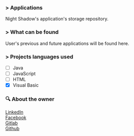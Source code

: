 ### \> Applications
Night Shadow's application's storage repository.
 
### \> What can be found
User's previous and future applications will be found here.
 
### \> Projects languages used
- [ ]  Java
- [ ]  JavaScript
- [ ]  HTML
- [x]  Visual Basic
 
### :mag: About the owner
  
[LinkedIn](https://www.linkedin.com/in/thejuliolopes/)  
[Facebook](https://www.facebook.com/the.julio.lopes)   
[Gitlab](https://gitlab.com/ImNightShadow)  
[Github](https://github.com/ImNightShadow)
